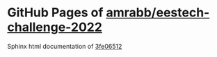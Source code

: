 GitHub Pages of [amrabb/eestech-challenge-2022](https://github.com/amrabb/eestech-challenge-2022.git)
===
Sphinx html documentation of [3fe06512](https://github.com/amrabb/eestech-challenge-2022/tree/3fe06512b0d99c35616aec9b3d7aa452fdbcd39d)
